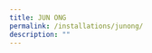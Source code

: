 ```yaml
---
title: JUN ONG
permalink: /installations/junong/
description: ""
---
```

<p style="font-size:17px; line-height:40px"> </p>